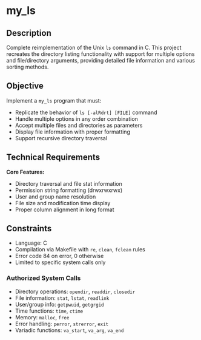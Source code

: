 # my_ls

## Description
Complete reimplementation of the Unix `ls` command in C. This project recreates the directory listing functionality with support for multiple options and file/directory arguments, providing detailed file information and various sorting methods.

## Objective
Implement a `my_ls` program that must:
- Replicate the behavior of `ls [-alRdrt] [FILE]` command
- Handle multiple options in any order combination
- Accept multiple files and directories as parameters
- Display file information with proper formatting
- Support recursive directory traversal

## Technical Requirements

**Core Features:**
- Directory traversal and file stat information
- Permission string formatting (drwxrwxrwx)
- User and group name resolution
- File size and modification time display
- Proper column alignment in long format

## Constraints
- Language: C
- Compilation via Makefile with `re`, `clean`, `fclean` rules
- Error code 84 on error, 0 otherwise
- Limited to specific system calls only

### Authorized System Calls
- Directory operations: `opendir`, `readdir`, `closedir`
- File information: `stat`, `lstat`, `readlink`
- User/group info: `getpwuid`, `getgrgid`
- Time functions: `time`, `ctime`
- Memory: `malloc`, `free`
- Error handling: `perror`, `strerror`, `exit`
- Variadic functions: `va_start`, `va_arg`, `va_end`
